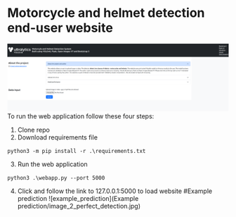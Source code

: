 
# Motorcycle and helmet detection end-user website
![Website head](_website_head.png)
To run the web application follow these four steps: 
1. Clone repo
2. Download requirements file
```
python3 -m pip install -r .\requirements.txt
```
3. Run the web application
```
python3 .\webapp.py --port 5000 
```
4. Click and follow the link to 127.0.0.1:5000 to load website
#Example prediction
![example_prediction](Example prediction/image_2_perfect_detection.jpg)
